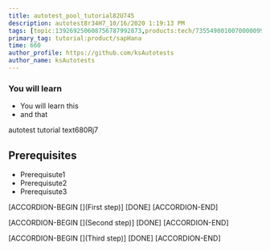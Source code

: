 ```yaml
---
title: autotest_pool_tutorial82U745
description: autotest8r34H7_10/16/2020 1:19:13 PM
tags: [topic:139269250608756787992873,products:tech/73554900100700000996,tutorial:experience/advanced]
primary_tag: tutorial:product/sapHana
time: 660
author_profile: https://github.com/ksAutotests
author_name: ksAutotests
---
```

### You will learn
- You will learn this
- and that

autotest tutorial text680Rj7

## Prerequisites
- Prerequisute1
- Prerequisute2
- Prerequisute3

[ACCORDION-BEGIN [](First step)]
[DONE]
[ACCORDION-END]

[ACCORDION-BEGIN [](Second step)]
[DONE]
[ACCORDION-END]

[ACCORDION-BEGIN [](Third step)]
[DONE]
[ACCORDION-END]

